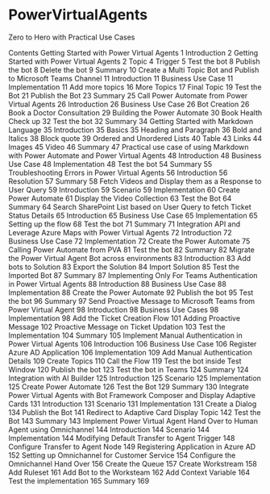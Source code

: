 # PowerVirtualAgents
Zero to Hero with Practical Use Cases

Contents
Getting Started with Power Virtual Agents	1
Introduction	2
Getting Started with Power Virtual Agents	2
Topic	4
Trigger	5
Test the bot	8
Publish the bot	8
Delete the bot	9
Summary	10
Create a Multi Topic Bot and Publish to Microsoft Teams Channel	11
Introduction	11
Business Use Case	11
Implementation	11
Add more topics	16
More Topics	17
Final Topic	19
Test the Bot	21
Publish the Bot	23
Summary	25
Call Power Automate from Power Virtual Agents	26
Introduction	26
Business Use Case	26
Bot Creation	26
Book a Doctor Consultation	29
Building the Power Automate	30
Book Health Check up	32
Test the bot	32
Summary	34
Getting Started with Markdown Language	35
Introduction	35
Basics	35
Heading and Paragraph	36
Bold and Italics	38
Block quote	39
Ordered and Unordered Lists	40
Table	43
Links	44
Images	45
Video	46
Summary	47
Practical use case of using Markdown with Power Automate and Power Virtual Agents	48
Introduction	48
Business Use Case	48
Implementation	48
Test the bot	54
Summary	55
Troubleshooting Errors in Power Virtual Agents	56
Introduction	56
Resolution	57
Summary	58
Fetch Videos and Display them as a Response to User Query	59
Introduction	59
Scenario	59
Implementation	60
Create Power Automate	61
Display the Video Collection	63
Test the Bot	64
Summary	64
Search SharePoint List based on User Query to fetch Ticket Status Details	65
Introduction	65
Business Use Case	65
Implementation	65
Setting up the flow	68
Test the bot	71
Summary	71
Integration API and Leverage Azure Maps with Power Virtual Agents	72
Introduction	72
Business Use Case	72
Implementation	72
Create the Power Automate	75
Calling Power Automate from PVA	81
Test the bot	82
Summary	82
Migrate the Power Virtual Agent Bot across environments	83
Introduction	83
Add bots to Solution	83
Export the Solution	84
Import Solution	85
Test the Imported Bot	87
Summary	87
Implementing Only For Teams Authentication in Power Virtual Agents	88
Introduction	88
Business Use Case	88
Implementation	88
Create the Power Automate	92
Publish the bot	95
Test the bot	96
Summary	97
Send Proactive Message to Microsoft Teams from Power Virtual Agent	98
Introduction	98
Business Use Cases	98
Implementation	98
Add the Ticket Creation Flow	101
Adding Proactive Message	102
Proactive Message on Ticket Updation	103
Test the Implementation	104
Summary	105
Implement Manual Authentication in Power Virtual Agents	106
Introduction	106
Business Use Case	106
Register Azure AD Application	106
Implementation	109
Add Manual Authentication Details	109
Create Topics	110
Call the Flow	119
Test the bot inside Test Window	120
Publish the bot	123
Test the bot in Teams	124
Summary	124
Integration with AI Builder	125
Introduction	125
Scenario	125
Implementation	125
Create Power Automate	126
Test the Bot	129
Summary	130
Integrate Power Virtual Agents with Bot Framework Composer and Display Adaptive Cards	131
Introduction	131
Scenario	131
Implementation	131
Create a Dialog	134
Publish the Bot	141
Redirect to Adaptive Card Display Topic	142
Test the Bot	143
Summary	143
Implement Power Virtual Agent Hand Over to Human Agent using Omnichannel	144
Introduction	144
Scenario	144
Implementation	144
Modifying Default Transfer to Agent Trigger	148
Configure Transfer to Agent Node	149
Registering Application in Azure AD	152
Setting up Omnichannel for Customer Service	154
Configure the Omnichannel Hand Over	156
Create the Queue	157
Create Workstream	158
Add Ruleset	161
Add Bot to the Worksteam	162
Add Context Variable	164
Test the implementation	165
Summary	169

